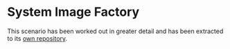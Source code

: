 # System Image Factory

This scenario has been worked out in greater detail and has been extracted to
its [own repository](https://github.unibe.ch/id-unibe-ch/az-sysimage-factory).
